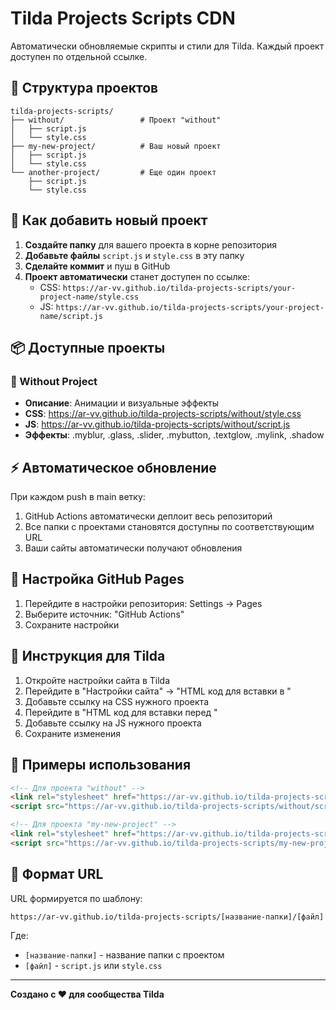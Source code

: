 # Tilda Projects Scripts CDN

Автоматически обновляемые скрипты и стили для Tilda. Каждый проект доступен по отдельной ссылке.

## 📁 Структура проектов

```
tilda-projects-scripts/
├── without/                 # Проект "without"
│   ├── script.js
│   └── style.css
├── my-new-project/          # Ваш новый проект
│   ├── script.js
│   └── style.css
└── another-project/         # Еще один проект
    ├── script.js
    └── style.css
```

## 🚀 Как добавить новый проект

1. **Создайте папку** для вашего проекта в корне репозитория
2. **Добавьте файлы** `script.js` и `style.css` в эту папку
3. **Сделайте коммит** и пуш в GitHub
4. **Проект автоматически** станет доступен по ссылке:
   - CSS: `https://ar-vv.github.io/tilda-projects-scripts/your-project-name/style.css`
   - JS: `https://ar-vv.github.io/tilda-projects-scripts/your-project-name/script.js`

## 📦 Доступные проекты

### 🎨 Without Project
- **Описание**: Анимации и визуальные эффекты
- **CSS**: https://ar-vv.github.io/tilda-projects-scripts/without/style.css
- **JS**: https://ar-vv.github.io/tilda-projects-scripts/without/script.js
- **Эффекты**: .myblur, .glass, .slider, .mybutton, .textglow, .mylink, .shadow

## ⚡ Автоматическое обновление

При каждом push в main ветку:
1. GitHub Actions автоматически деплоит весь репозиторий
2. Все папки с проектами становятся доступны по соответствующим URL
3. Ваши сайты автоматически получают обновления

## 🔧 Настройка GitHub Pages

1. Перейдите в настройки репозитория: Settings → Pages
2. Выберите источник: "GitHub Actions"
3. Сохраните настройки

## 📝 Инструкция для Tilda

1. Откройте настройки сайта в Tilda
2. Перейдите в "Настройки сайта" → "HTML код для вставки в <head>"
3. Добавьте ссылку на CSS нужного проекта
4. Перейдите в "HTML код для вставки перед </body>"
5. Добавьте ссылку на JS нужного проекта
6. Сохраните изменения

## 🎯 Примеры использования

```html
<!-- Для проекта "without" -->
<link rel="stylesheet" href="https://ar-vv.github.io/tilda-projects-scripts/without/style.css">
<script src="https://ar-vv.github.io/tilda-projects-scripts/without/script.js"></script>

<!-- Для проекта "my-new-project" -->
<link rel="stylesheet" href="https://ar-vv.github.io/tilda-projects-scripts/my-new-project/style.css">
<script src="https://ar-vv.github.io/tilda-projects-scripts/my-new-project/script.js"></script>
```

## 🔗 Формат URL

URL формируется по шаблону:
```
https://ar-vv.github.io/tilda-projects-scripts/[название-папки]/[файл]
```

Где:
- `[название-папки]` - название папки с проектом
- `[файл]` - `script.js` или `style.css`

---

**Создано с ❤️ для сообщества Tilda**
